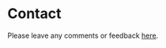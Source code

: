 # Contact

Please leave any comments or feedback [here](https://docs.google.com/forms/d/e/1FAIpQLSekY7d10z_RanIgvF6w8wdS5OS3oTUUPB7TCSsvCiqZY7D28A/viewform).

